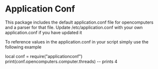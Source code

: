Application Conf
=====

This package includes the default application.conf file for opencomputers and a parser for that file. Update /etc/application.conf with your own application.conf if you have updated it

To reference values in the application.conf in your script simply use the following example

local conf = require("applicationconf")
print(conf.opencomputers.computer.threads) -- prints 4